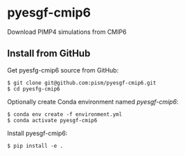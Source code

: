 # pyesgf-cmip6
Download PIMP4 simulations from CMIP6


## Install from GitHub

Get pyesfg-cmip6 source from GitHub:

    $ git clone git@github.com:pism/pyesgf-cmip6.git
    $ cd pyesfg-cmip6

Optionally create Conda environment named *pyesgf-cmip6*:

    $ conda env create -f environment.yml
    $ conda activate pyesgf-cmip6

Install pyesgf-cmip6:

    $ pip install -e .